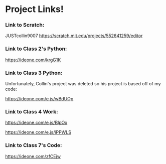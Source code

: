 # Project Links!

### Link to Scratch:
JUSTcollin9007
https://scratch.mit.edu/projects/552641259/editor

### Link to Class 2's Python:
https://ideone.com/krgG1K

### Link to Class 3 Python:
Unfortunately, Collin's project was deleted so his project is based off of my code:

https://ideone.com/e.js/wBdUOp

### Link to Class 4 Work:
https://ideone.com/e.js/BlpOx

https://ideone.com/e.js/iPPWLS

### Link to Class 7's Code:
https://ideone.com/zfCEjw
